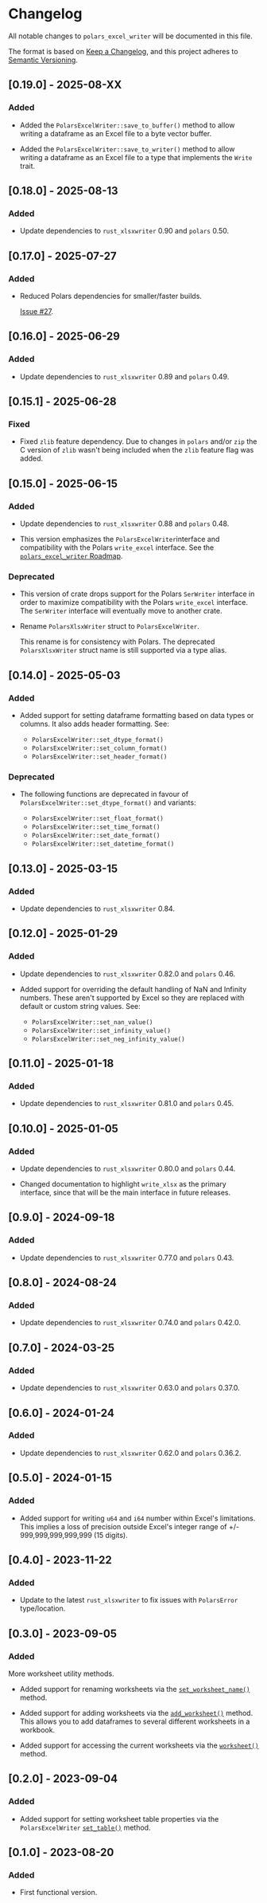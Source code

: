 # Changelog

All notable changes to `polars_excel_writer` will be documented in this file.

The format is based on [Keep a Changelog](https://keepachangelog.com/en/1.0.0/),
and this project adheres to [Semantic Versioning](https://semver.org/spec/v2.0.0.html).

## [0.19.0] - 2025-08-XX

### Added

- Added the `PolarsExcelWriter::save_to_buffer()` method to allow writing a
  dataframe as an Excel file to a byte vector buffer.

- Added the `PolarsExcelWriter::save_to_writer()` method to allow writing a
  dataframe as an Excel file to a type that implements the `Write` trait.


## [0.18.0] - 2025-08-13

### Added

- Update dependencies to `rust_xlsxwriter` 0.90 and `polars` 0.50.


## [0.17.0] - 2025-07-27

### Added

- Reduced Polars dependencies for smaller/faster builds.

  [Issue #27].

  [Issue #27]: https://github.com/jmcnamara/polars_excel_writer/issues/27


## [0.16.0] - 2025-06-29

### Added

- Update dependencies to `rust_xlsxwriter` 0.89 and `polars` 0.49.


## [0.15.1] - 2025-06-28

### Fixed

- Fixed `zlib` feature dependency. Due to changes in `polars` and/or `zip` the C
  version of `zlib` wasn't being included when the `zlib` feature flag was
  added.


## [0.15.0] - 2025-06-15

### Added

- Update dependencies to `rust_xlsxwriter` 0.88 and `polars` 0.48.

- This version emphasizes the `PolarsExcelWriter`interface and compatibility
  with the Polars `write_excel` interface. See the [`polars_excel_writer`
  Roadmap].

[`polars_excel_writer` Roadmap]: https://github.com/jmcnamara/polars_excel_writer/issues/1

### Deprecated

- This version of crate drops support for the Polars `SerWriter` interface in
  order to maximize compatibility with the Polars `write_excel` interface. The
  `SerWriter` interface will eventually move to another crate.

- Rename `PolarsXlsxWriter` struct to `PolarsExcelWriter`.

  This rename is for consistency with Polars. The deprecated `PolarsXlsxWriter`
  struct name is still supported via a type alias.


## [0.14.0] - 2025-05-03

### Added

- Added support for setting dataframe formatting based on data types or columns.
  It also adds header formatting. See:

  - `PolarsExcelWriter::set_dtype_format()`
  - `PolarsExcelWriter::set_column_format()`
  - `PolarsExcelWriter::set_header_format()`

### Deprecated

- The following functions are deprecated in favour of
  `PolarsExcelWriter::set_dtype_format()` and variants:

  - `PolarsExcelWriter::set_float_format()`
  - `PolarsExcelWriter::set_time_format()`
  - `PolarsExcelWriter::set_date_format()`
  - `PolarsExcelWriter::set_datetime_format()`


## [0.13.0] - 2025-03-15

### Added

- Update dependencies to `rust_xlsxwriter` 0.84.


## [0.12.0] - 2025-01-29

### Added

- Update dependencies to `rust_xlsxwriter` 0.82.0 and `polars` 0.46.

- Added support for overriding the default handling of NaN and Infinity numbers.
  These aren't supported by Excel so they are replaced with default or custom
  string values. See:

  - `PolarsExcelWriter::set_nan_value()`
  - `PolarsExcelWriter::set_infinity_value()`
  - `PolarsExcelWriter::set_neg_infinity_value()`


## [0.11.0] - 2025-01-18

### Added

- Update dependencies to `rust_xlsxwriter` 0.81.0 and `polars` 0.45.


## [0.10.0] - 2025-01-05

### Added

- Update dependencies to `rust_xlsxwriter` 0.80.0 and `polars` 0.44.

- Changed documentation to highlight `write_xlsx` as the primary interface,
  since that will be the main interface in future releases.


## [0.9.0] - 2024-09-18

### Added

- Update dependencies to `rust_xlsxwriter` 0.77.0 and `polars` 0.43.


## [0.8.0] - 2024-08-24

### Added

- Update dependencies to `rust_xlsxwriter` 0.74.0 and `polars` 0.42.0.


## [0.7.0] - 2024-03-25

### Added

- Update dependencies to `rust_xlsxwriter` 0.63.0 and `polars` 0.37.0.


## [0.6.0] - 2024-01-24

### Added

- Update dependencies to `rust_xlsxwriter` 0.62.0 and `polars` 0.36.2.


## [0.5.0] - 2024-01-15

### Added

- Added support for writing `u64` and `i64` number within Excel's limitations.
  This implies a loss of precision outside Excel's integer range of +/-
  999,999,999,999,999 (15 digits).


## [0.4.0] - 2023-11-22

### Added

- Update to the latest `rust_xlsxwriter` to fix issues with `PolarsError` type/location.


## [0.3.0] - 2023-09-05

### Added

More worksheet utility methods.

- Added support for renaming worksheets via the [`set_worksheet_name()`] method.

- Added support for adding worksheets via the [`add_worksheet()`] method. This
  allows you to add dataframes to several different worksheets in a workbook.

- Added support for accessing the current worksheets via the [`worksheet()`] method.

[`set_worksheet_name()`]: https://docs.rs/polars_excel_writer/latest/polars_excel_writer/excel_writer/struct.PolarsExcelWriter.html#method.set_worksheet_name

[`add_worksheet()`]: https://docs.rs/polars_excel_writer/latest/polars_excel_writer/excel_writer/struct.PolarsExcelWriter.html#method.add_worksheet

[`worksheet()`]: https://docs.rs/polars_excel_writer/latest/polars_excel_writer/excel_writer/struct.PolarsExcelWriter.html#method.worksheet


## [0.2.0] - 2023-09-04

### Added

- Added support for setting worksheet table properties via the `PolarsExcelWriter`
  [`set_table()`] method.

[`set_table()`]: https://docs.rs/polars_excel_writer/latest/polars_excel_writer/excel_writer/struct.PolarsExcelWriter.html#method.set_table

## [0.1.0] - 2023-08-20

### Added

- First functional version.

